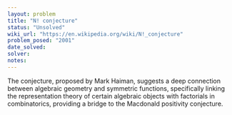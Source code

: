 ```yaml
---
layout: problem
title: "N! conjecture"
status: "Unsolved"
wiki_url: "https://en.wikipedia.org/wiki/N!_conjecture"
problem_posed: "2001"
date_solved:
solver:
notes:
---
```

The conjecture, proposed by Mark Haiman, suggests a deep connection between algebraic geometry and symmetric functions, specifically linking the representation theory of certain algebraic objects with factorials in combinatorics, providing a bridge to the Macdonald positivity conjecture.